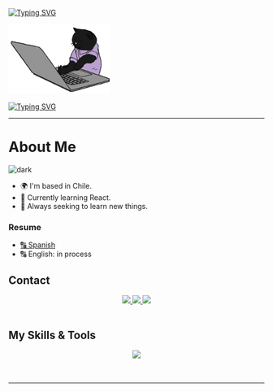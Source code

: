 [![Typing SVG](https://readme-typing-svg.herokuapp.com?font=Fira+Code&size=25&pause=1000&color=A4F778&repeat=false&width=500&lines=Hi+coder+I'm+Karla+%F0%9F%A4%96)](https://git.io/typing-svg)

<div>
    <img width="200" src="assets/gif/cat-gif.gif">
</div>


[![Typing SVG](https://readme-typing-svg.herokuapp.com?font=Fira+Code&size=25&pause=1000&color=A4F778&center=true&vCenter=true&width=435&lines=I%C2%B4m+a+Full+Stack+Developer+%F0%9F%9A%80)](https://git.io/typing-svg)

-----
# **About Me**
![dark][dark]

- 🌍 I'm based in Chile.
- 📌 Currently learning React. 
- 🎯 Always seeking to learn new things.
### **Resume**
- [🔠 Spanish ](https://drive.google.com/file/d/1Ayp60bWDZy3GMzZvvSTVSy0teZqZ-9Vs/view?usp=sharing)
- 🔠 English: in process

## **Contact**
<div align="center">
<a href="mailto:kabesg01@gmail.com">
    <img src="https://img.shields.io/badge/Gmail-D14836?style=for-the-badge&logo=gmail&logoColor=white">
</a>
<a href="https://www.linkedin.com/in/karla-sg">
    <img src="https://img.shields.io/badge/linkedin-%230077B5.svg?style=for-the-badge&logo=linkedin&logoColor=white">
</a>

<a href="https://github.com/kbsg01">
    <img src="https://img.shields.io/badge/github-%23121011.svg?style=for-the-badge&logo=github&logoColor=white">
</a>
</div>

<br>

## **My Skills & Tools**
<p align="center">
  <a href="https://skillicons.dev">
    <img src="https://skillicons.dev/icons?i=java,js,md,html,css,bootstrap,aws,github,git,figma,spring,vscode,mysql&perline=7" />
  </a>
</p>

<br>



-------
[dark]: https://github-readme-stats.vercel.app/api?username=kbsg01&show_icons=true&hide=contribs,prs&cache_seconds=86400&theme=dark

